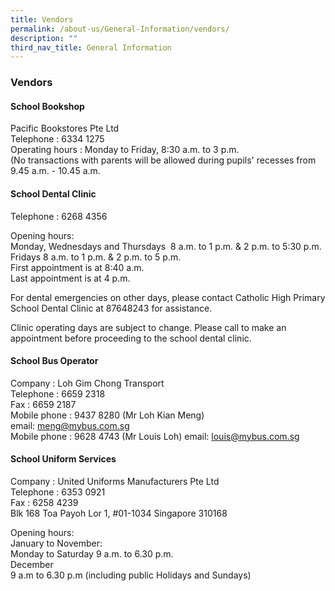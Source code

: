 ```yaml
---
title: Vendors
permalink: /about-us/General-Information/vendors/
description: ""
third_nav_title: General Information
---
```

### **Vendors**
#### **School Bookshop**
Pacific Bookstores Pte Ltd&nbsp;<br>
Telephone : 6334 1275<br>
Operating hours : Monday to Friday, 8:30 a.m. to 3 p.m.<br>
(No transactions with parents will be allowed during pupils' recesses from 9.45 a.m. - 10.45 a.m.

#### **School Dental Clinic**
Telephone : 6268 4356<br>

Opening hours: <br>
Monday, Wednesdays and Thursdays&nbsp; 8 a.m. to 1 p.m. &amp; 2 p.m. to 5:30 p.m.<br>
Fridays 8 a.m. to 1 p.m. &amp; 2 p.m. to 5 p.m.<br>
First appointment is at 8:40 a.m.<br>
Last appointment is at 4 p.m.<br>

For dental emergencies on other days, please contact Catholic High Primary School Dental Clinic at 87648243 for assistance.

Clinic operating days are subject to change. Please call to make an appointment before proceeding to the school dental clinic.

#### **School Bus Operator**

Company : Loh Gim Chong Transport<br>
Telephone : 6659 2318<br>
Fax : 6659 2187<br>
Mobile phone : 9437 8280 (Mr Loh Kian Meng)
<br>
email:&nbsp;[meng@mybus.com.sg](mailto:meng@mybus.com.sg)<br>
Mobile phone : 9628 4743 (Mr Louis Loh) email:&nbsp;[louis@mybus.com.sg](mailto:louis@mybus.com.sg)

#### **School Uniform Services**

Company : United Uniforms Manufacturers Pte Ltd<br>
Telephone : 6353 0921<br>
Fax : 6258 4239<br>Blk 168 Toa Payoh Lor 1, #01-1034 Singapore 310168<br>

Opening hours: <br>
January to November: <br>
Monday to Saturday 9 a.m. to 6.30 p.m.<br>
December <br>
9 a.m to 6.30 p.m (including public Holidays and Sundays)